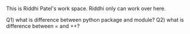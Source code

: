 This is Riddhi Patel's work space.
Riddhi only can work over here.

Q1) what is difference between python package and module?
Q2) what is difference between = and ++?
